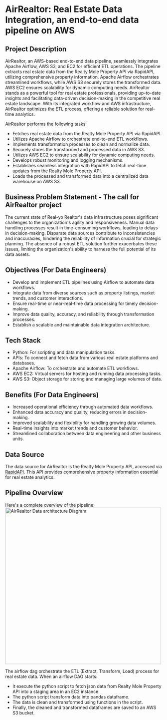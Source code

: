 # AirRealtor: Real Estate Data Integration, an end-to-end data pipeline on AWS

## Project Description
  
AirRealtor, an AWS-based end-to-end data pipeline, seamlessly integrates Apache Airflow, AWS S3, and EC2 for efficient ETL operations. The pipeline 
extracts real estate data from the Realty Mole Property API via RapidAPI, utilizing comprehensive property information. Apache Airflow orchestrates 
streamlined workflows, while AWS S3 securely stores the transformed data. AWS EC2 ensures scalability for dynamic computing needs. AirRealtor stands 
as a powerful tool for real estate professionals, providing up-to-date insights and facilitating data-driven decision-making in the competitive 
real estate landscape. With its integrated workflow and AWS infrastructure, AirRealtor optimizes the ETL process, offering a reliable solution for 
real-time analytics.

AirRealtor performs the following tasks:
  -  Fetches real estate data from the Realty Mole Property API via RapidAPI.
  -  Utilizes Apache Airflow to orchestrate end-to-end ETL workflows.
  -  Implements transformation processes to clean and normalize data.
  -  Securely stores the transformed and processed data in AWS S3.
  -  Utilizes AWS EC2 to ensure scalability for dynamic computing needs.
  -  Develops robust monitoring and logging mechanisms.
  -  Establishes seamless integration with RapidAPI to fetch real-time updates from the Realty Mole Property API.
  -  Loads the processed and transformed data into a centralized data warehouse on AWS S3.

## Business Problem Statement - The call for AirRealtor project
The current state of Real-yo Realtor's data infrastructure poses significant challenges to the organization's agility and responsiveness. 
Manual data handling processes result in time-consuming workflows, leading to delays in decision-making. Disparate data sources contribute 
to inconsistencies and inaccuracies, hindering the reliability of information crucial for strategic planning. The absence of a robust ETL 
solution further exacerbates these issues, limiting the organization's ability to harness the full potential of its data assets.

## Objectives (For Data Engineers)
  -  Develop and implement ETL pipelines using Airflow to automate data workflows.
  -  Integrate data from diverse sources such as property listings, market trends, and customer interactions.
  -  Ensure real-time or near-real-time data processing for timely decision-making.
  -  Improve data quality, accuracy, and reliability through transformation processes.
  -  Establish a scalable and maintainable data integration architecture.

## Tech Stack
  -  Python: For scripting and data manipulation tasks.
  -  APIs: To connect and fetch data from various real estate platforms and databases.
  -  Apache Airflow: To orchestrate and automate ETL workflows.
  -  AWS EC2: Virtual servers for hosting and running data processing tasks.
  -  AWS S3: Object storage for storing and managing large volumes of data.

## Benefits (For Data Engineers)
  -  Increased operational efficiency through automated data workflows.
  -  Enhanced data accuracy and quality, reducing errors in decision-making.
  -  Improved scalability and flexibility for handling growing data volumes.
  -  Real-time insights into market trends and customer behavior.
  -  Streamlined collaboration between data engineering and other business units.

## Data Source
The data source for AirRealtor is the Realty Mole Property API, accessed via <a href="https://rapidapi.com/realtymole/api/realty-mole-property-api" target="_blank">RapidAPI</a>. This API provides comprehensive 
property information essential for real estate analytics.

## Pipeline Overview
Here's a complete overview of the pipeline:
<img src="" alt="AirRealtor Data architecture Diagram" width="500"/>

The airflow dag orchestrate the ETL (Extract, Transform, Load) process for real estate data.
When an airflow DAG starts:
  - It execute the python script to fetch json data from Realty Mole Property API into a staging area in an EC2 instance.
  - The python script transform data into pandas dataframe.
  - The data is clean and transformed using functions in the script.
  - Finally, the cleaned and transformed dataframes are saved to an AWS S3 bucket.


